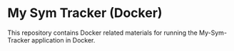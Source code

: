 # My Sym Tracker (Docker)

This repository contains Docker related materials for running the My-Sym-Tracker application in Docker.